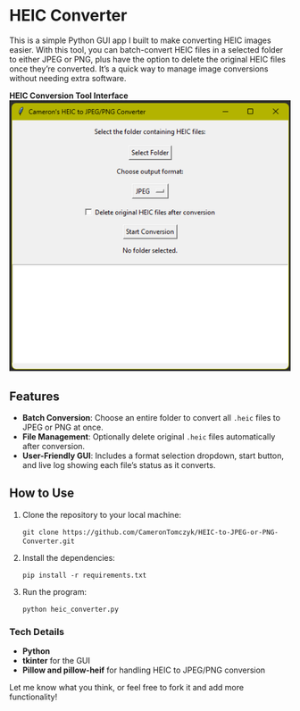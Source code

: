 # HEIC Converter

This is a simple Python GUI app I built to make converting HEIC images easier. With this tool, you can batch-convert HEIC files in a selected folder to either JPEG or PNG, plus have the option to delete the original HEIC files once they’re converted. It’s a quick way to manage image conversions without needing extra software.

**HEIC Conversion Tool Interface**  
![HEIC Conversion Tool Screenshot](screenshots/HEIC%20Conversion%20Tool%20Screenshot.png)

## Features
- **Batch Conversion**: Choose an entire folder to convert all `.heic` files to JPEG or PNG at once.
- **File Management**: Optionally delete original `.heic` files automatically after conversion.
- **User-Friendly GUI**: Includes a format selection dropdown, start button, and live log showing each file’s status as it converts.

## How to Use
1. Clone the repository to your local machine:
   ```
   git clone https://github.com/CameronTomczyk/HEIC-to-JPEG-or-PNG-Converter.git
   ```
2. Install the dependencies:
   ```
   pip install -r requirements.txt
   ```
3. Run the program:
   ```
   python heic_converter.py
   ```

### Tech Details
- **Python**
- **tkinter** for the GUI
- **Pillow and pillow-heif** for handling HEIC to JPEG/PNG conversion



Let me know what you think, or feel free to fork it and add more functionality!
